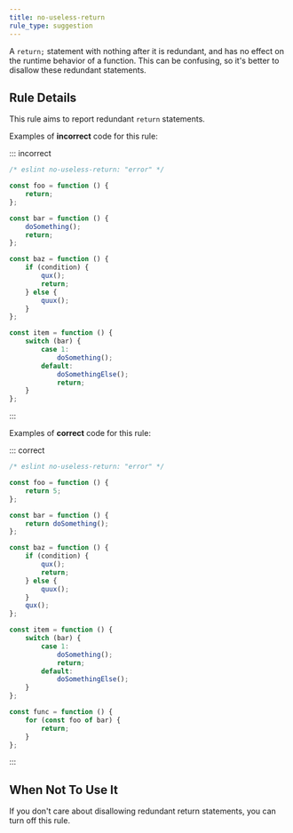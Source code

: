 ```yaml
---
title: no-useless-return
rule_type: suggestion
---
```


A `return;` statement with nothing after it is redundant, and has no effect on the runtime behavior of a function. This can be confusing, so it's better to disallow these redundant statements.

## Rule Details

This rule aims to report redundant `return` statements.

Examples of **incorrect** code for this rule:

::: incorrect

```js
/* eslint no-useless-return: "error" */

const foo = function () {
    return;
};

const bar = function () {
    doSomething();
    return;
};

const baz = function () {
    if (condition) {
        qux();
        return;
    } else {
        quux();
    }
};

const item = function () {
    switch (bar) {
        case 1:
            doSomething();
        default:
            doSomethingElse();
            return;
    }
};
```

:::

Examples of **correct** code for this rule:

::: correct

```js
/* eslint no-useless-return: "error" */

const foo = function () {
    return 5;
};

const bar = function () {
    return doSomething();
};

const baz = function () {
    if (condition) {
        qux();
        return;
    } else {
        quux();
    }
    qux();
};

const item = function () {
    switch (bar) {
        case 1:
            doSomething();
            return;
        default:
            doSomethingElse();
    }
};

const func = function () {
    for (const foo of bar) {
        return;
    }
};
```

:::

## When Not To Use It

If you don't care about disallowing redundant return statements, you can turn off this rule.

